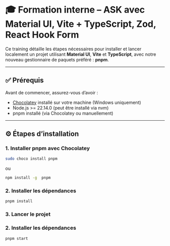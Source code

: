 # 🎓 Formation interne – ASK avec Material UI, Vite + TypeScript, Zod, React Hook Form

Ce training détaille les étapes nécessaires pour installer et lancer localement un projet utilisant **Material UI**, **Vite** et **TypeScript**, avec notre nouveau gestionnaire de paquets préféré : **pnpm**.

---

## ✅ Prérequis

Avant de commencer, assurez-vous d’avoir :

- [Chocolatey](https://chocolatey.org/install) installé sur votre machine (Windows uniquement)
- Node.js >= 22.14.0 (peut être installé via nvm)
- pnpm installé (via Chocolatey ou manuellement)

---

## ⚙️ Étapes d’installation

### 1. Installer pnpm avec Chocolatey

```bash
sudo choco install pnpm
```

ou

```bash
npm install -g  pnpm
```

### 2. Installer les dépendances

```bash
pnpm install
```

### 3. Lancer le projet

### 2. Installer les dépendances

```bash
pnpm start
```
